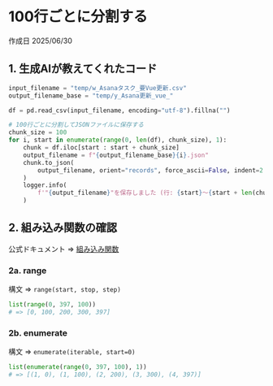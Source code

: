 # 100行ごとに分割する

作成日 2025/06/30

## 1. 生成AIが教えてくれたコード

```python
input_filename = "temp/w_Asanaタスク_要Vue更新.csv"
output_filename_base = "temp/y_Asana更新_vue_"

df = pd.read_csv(input_filename, encoding="utf-8").fillna("")

# 100行ごとに分割してJSONファイルに保存する
chunk_size = 100
for i, start in enumerate(range(0, len(df), chunk_size), 1):
    chunk = df.iloc[start : start + chunk_size]
    output_filename = f"{output_filename_base}{i}.json"
    chunk.to_json(
        output_filename, orient="records", force_ascii=False, indent=2
    )
    logger.info(
        f'"{output_filename}"を保存しました (行: {start}〜{start + len(chunk) - 1})'
    )
```

## 2. 組み込み関数の確認

公式ドキュメント => [組み込み関数](https://docs.python.org/ja/3/library/functions.html)

### 2a. range

構文 => `range(start, stop, step)`

```python
list(range(0, 397, 100))
# => [0, 100, 200, 300, 397]
```

### 2b. enumerate

構文 => `enumerate(iterable, start=0)`

```python
list(enumerate(range(0, 397, 100), 1))
# => [(1, 0), (1, 100), (2, 200), (3, 300), (4, 397)]
```
